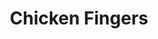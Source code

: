 ---
category: box
name: Chicken Fingers
title: Chicken Fingers
small_price: '11.95'
medium_price: '17.95'
large_price: '24.95'
---